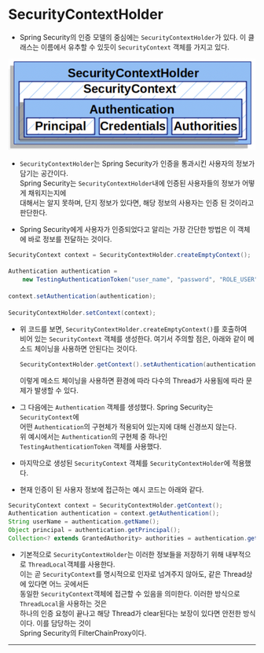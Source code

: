 <h1>SecurityContextHolder</h1>

- Spring Security의 인증 모델의 중심에는 `SecurityContextHolder`가 있다.
  이 클래스는 이름에서 유추할 수 있듯이 `SecurityContext` 객체를 가지고 있다.

![picture 1](../images/b9a7ddd768445b1c12d3161defe1e969aaf6e2c93aae9d04fe0f9d0e55dd725b.png)

- `SecurityContextHolder`는 Spring Security가 인증을 통과시킨 사용자의 정보가 담기는 공간이다.  
  Spring Security는 `SecurityContextHolder`내에 인증된 사용자들의 정보가 어떻게 채워지는지에  
  대해서는 알지 못하며, 단지 정보가 있다면, 해당 정보의 사용자는 인증 된 것이라고 판단한다.

- Spring Security에게 사용자가 인증되었다고 알리는 가장 간단한 방법은 이 객체에 바로 정보를 전달하는 것이다.

```java
SecurityContext context = SecurityContextHolder.createEmptyContext();

Authentication authentication =
    new TestingAuthenticationToken("user_name", "password", "ROLE_USER");

context.setAuthentication(authentication);

SecurityContextHolder.setContext(context);
```

- 위 코드를 보면, `SecurityContextHolder.createEmptyContext()`를 호출하여  
  비어 있는 `SecurityContext` 객체를 생성한다. 여기서 주의할 점은, 아래와 같이 메소드 체이닝을 사용하면 안된다는 것이다.

  ```java
  SecurityContextHolder.getContext().setAuthentication(authentication);
  ```

  이렇게 메소드 체이닝을 사용하면 환경에 따라 다수의 Thread가 사용됨에 따라 문제가 발생할 수 있다.

- 그 다음에는 `Authentication` 객체를 생성했다. Spring Security는 `SecurityContext`에  
  어떤 `Authentication`의 구현체가 적용되어 있는지에 대해 신경쓰지 않는다.  
  위 예시에서는 `Authentication`의 구현체 중 하나인 `TestingAuthenticationToken` 객체를 사용했다.

- 마지막으로 생성된 `SecurityContext` 객체를 `SecurityContextHolder`에 적용했다.

* 현재 인증이 된 사용자 정보에 접근하는 예시 코드는 아래와 같다.

```java
SecurityContext context = SecurityContextHolder.getContext();
Authentication authentication = context.getAuthentication();
String userName = authentication.getName();
Object principal = authentication.getPrincipal();
Collection<? extends GrantedAuthority> authorities = authentication.getAuthorities();
```

- 기본적으로 `SecurityContextHolder`는 이러한 정보들을 저장하기 위해 내부적으로 `ThreadLocal`객체를 사용한다.  
 이는 곧 `SecurityContext`를 명시적으로 인자로 넘겨주지 않아도, 같은 Thread상에 있다면 어느 곳에서든  
 동일한 `SecurityContext`객체에 접근할 수 있음을 의미한다. 이러한 방식으로 `ThreadLocal`을 사용하는 것은  
하나의 인증 요청이 끝나고 해당 Thread가 clear된다는 보장이 있다면 안전한 방식이다. 이를 담당하는 것이  
 Spring Security의 FilterChainProxy이다.
<hr/>

